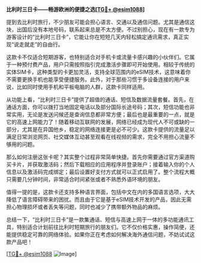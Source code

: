 **比利时三日卡——畅游欧洲的便捷之选[[TG💪+ @esim1088](https://t.me/s/esim1088)]**

提到去比利时旅行，不少朋友可能会担心语言、交通以及通信问题。尤其是通信这块，出国后没有本地号码，联系起来总是不太方便。不过别担心，现在有一款专为游客设计的“比利时三日卡”，它能让你在短短几天内轻松搞定通讯需求，真正实现“说走就走”的自由行。

这款卡不仅适合短期游客，也特别适合对手机卡或流量卡感兴趣的小伙伴们。它属于一种预付费产品，用户只需按照指引完成激活步骤即可开始使用。相较于传统的实体SIM卡，这种类型的卡更加灵活，支持全球范围内的eSIM技术，这意味着你不需要更换手机也能享受便捷服务。此外，对于那些习惯于多设备连接的用户来说，比如同时使用手机和平板电脑的人群，这款卡同样适用。

从功能上看，“比利时三日卡”提供了超值的通话、短信及数据流量套餐。首先，在通话方面，你可以拨打当地固定电话以及部分国际长途号码；其次，短信功能也非常实用，无论是发送问候还是查询信息都非常方便；最后也是最重要的一点，就是它的高速上网能力了！随着移动互联网的发展，网络已经成为现代人不可或缺的一部分，尤其是在异国他乡，稳定的网络连接更是必不可少。这款卡提供的流量足以满足日常浏览网页、社交媒体互动甚至观看在线视频的需求，完全不用担心流量不够用的问题。

那么如何注册这张卡呢？其实整个过程非常简单快捷。首先你需要通过官方渠道购买卡片，并获取激活码；然后下载相应的应用程序并登录账户；接着输入你的个人信息以及激活码完成绑定；最后设置好支付方式就可以正式启用了。整个流程大概只需要几分钟时间，非常适合时间紧张或者不熟悉外语环境的朋友。

值得一提的是，这款卡还支持多种语言界面，包括中文在内的多国语言选项，大大降低了语言障碍带来的困扰。而且由于它是基于eSIM技术开发的产品，因此无需担心物理损坏或者丢失等问题，同时也减少了携带额外物品的麻烦。

总结一下，“比利时三日卡”是一款集通话、短信与高速上网于一体的多功能通讯工具，特别适合计划前往比利时短期旅行的朋友们。它不仅价格实惠，操作简便，还能提供稳定可靠的网络体验。如果你正在考虑如何解决海外通信问题，不妨试试这款产品吧！

[[TG💪+ @esim1088](https://t.me/s/esim1088) ![Image](https://i.postimg.cc/4NQfJmqS/Snipaste-2025-05-13-00-14-12.png)]
